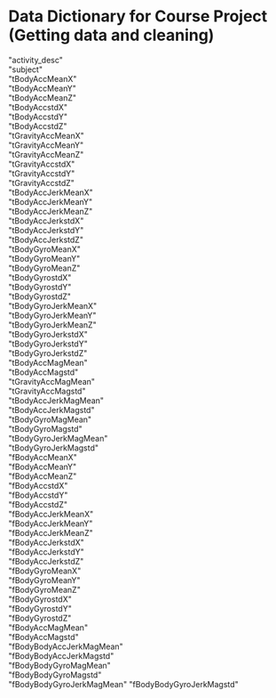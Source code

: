 # Data Dictionary for Course Project (Getting data and cleaning)


"activity_desc"            
"subject"                 
"tBodyAccMeanX"            
"tBodyAccMeanY"           
"tBodyAccMeanZ"            
"tBodyAccstdX"            
"tBodyAccstdY"             
"tBodyAccstdZ"            
"tGravityAccMeanX"         
"tGravityAccMeanY"        
"tGravityAccMeanZ"         
"tGravityAccstdX"         
"tGravityAccstdY"          
"tGravityAccstdZ"         
"tBodyAccJerkMeanX"        
"tBodyAccJerkMeanY"       
"tBodyAccJerkMeanZ"        
"tBodyAccJerkstdX"        
"tBodyAccJerkstdY"         
"tBodyAccJerkstdZ"        
"tBodyGyroMeanX"           
"tBodyGyroMeanY"          
"tBodyGyroMeanZ"           
"tBodyGyrostdX"           
"tBodyGyrostdY"            
"tBodyGyrostdZ"           
"tBodyGyroJerkMeanX"       
"tBodyGyroJerkMeanY"      
"tBodyGyroJerkMeanZ"       
"tBodyGyroJerkstdX"       
"tBodyGyroJerkstdY"        
"tBodyGyroJerkstdZ"       
"tBodyAccMagMean"          
"tBodyAccMagstd"          
"tGravityAccMagMean"       
"tGravityAccMagstd"       
"tBodyAccJerkMagMean"      
"tBodyAccJerkMagstd"      
"tBodyGyroMagMean"         
"tBodyGyroMagstd"         
"tBodyGyroJerkMagMean"     
"tBodyGyroJerkMagstd"     
"fBodyAccMeanX"            
"fBodyAccMeanY"           
"fBodyAccMeanZ"            
"fBodyAccstdX"            
"fBodyAccstdY"             
"fBodyAccstdZ"            
"fBodyAccJerkMeanX"        
"fBodyAccJerkMeanY"       
"fBodyAccJerkMeanZ"        
"fBodyAccJerkstdX"        
"fBodyAccJerkstdY"         
"fBodyAccJerkstdZ"        
"fBodyGyroMeanX"           
"fBodyGyroMeanY"          
"fBodyGyroMeanZ"           
"fBodyGyrostdX"           
"fBodyGyrostdY"            
"fBodyGyrostdZ"           
"fBodyAccMagMean"          
"fBodyAccMagstd"          
"fBodyBodyAccJerkMagMean"  
"fBodyBodyAccJerkMagstd"  
"fBodyBodyGyroMagMean"     
"fBodyBodyGyroMagstd"     
"fBodyBodyGyroJerkMagMean" 
"fBodyBodyGyroJerkMagstd" 